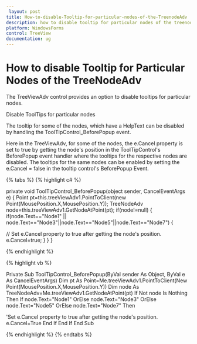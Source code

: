 ```yaml
---
 layout: post
title: How-to-disable-Tooltip-for-particular-nodes-of-the-TreenodeAdv | WindowsForms | Syncfusion
description: how to disable tooltip for particular nodes of the treenodeadv
platform: WindowsForms
control: TreeView 
documentation: ug
---
```


# How to disable Tooltip for Particular Nodes of the TreeNodeAdv

The TreeViewAdv control provides an option to disable tooltips for particular nodes. 

Disable ToolTips for particular nodes

The tooltip for some of the nodes, which have a HelpText can be disabled by handling the ToolTipControl_BeforePopup event.

Here in the TreeViewAdv, for some of the nodes, the e.Cancel property is set to true by getting the node's position in the ToolTipControl's BeforePopup event handler where the tooltips for the respective nodes are disabled. The tooltips for the same nodes can be enabled by setting the e.Cancel = false in the tooltip control's BeforePopup Event.

{% tabs %}
{% highlight c# %}

private void ToolTipControl_BeforePopup(object sender, CancelEventArgs e) 
{ 
     Point pt=this.treeViewAdv1.PointToClient(new Point(MousePosition.X,MousePosition.Y)); 
     TreeNodeAdv node=this.treeViewAdv1.GetNodeAtPoint(pt); 
     if(node!=null) 
     { 
         if(node.Text=="Node1" || node.Text=="Node3"||node.Text=="Node5"||node.Text=="Node7") 
         { 

// Set e.Cancel property to true after getting the node's position. 
               e.Cancel=true; 
         } 
     } 
}

{% endhighlight %}

{% highlight vb %}

Private Sub ToolTipControl_BeforePopup(ByVal sender As Object, ByVal e As CancelEventArgs) 
Dim pt As Point=Me.treeViewAdv1.PointToClient(New Point(MousePosition.X,MousePosition.Y)) 
Dim node As TreeNodeAdv=Me.treeViewAdv1.GetNodeAtPoint(pt) 
If Not node Is Nothing Then 
If node.Text="Node1" OrElse node.Text="Node3" OrElse node.Text="Node5" OrElse node.Text="Node7" Then 

'Set e.Cancel property to true after getting the node's position. 
e.Cancel=True 
End If 
End If 
End Sub

{% endhighlight %}
{% endtabs %}
